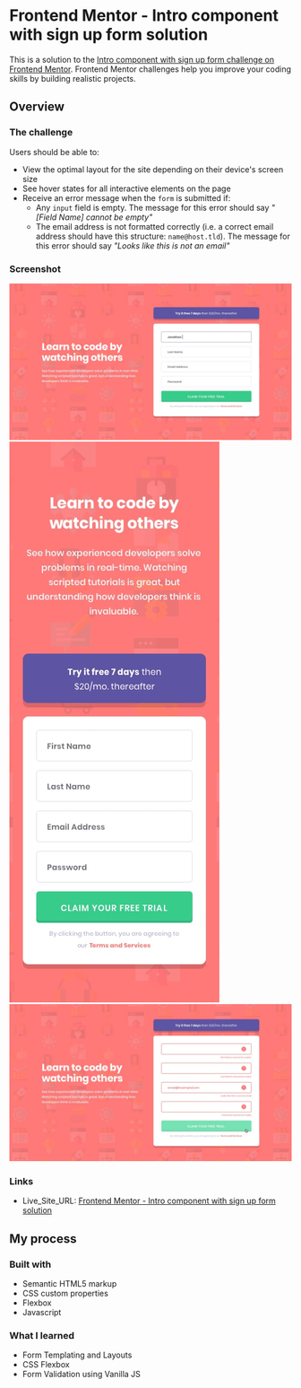 # Frontend Mentor - Intro component with sign up form solution

This is a solution to the [Intro component with sign up form challenge on Frontend Mentor](https://www.frontendmentor.io/challenges/intro-component-with-signup-form-5cf91bd49edda32581d28fd1). Frontend Mentor challenges help you improve your coding skills by building realistic projects. 



## Overview

### The challenge

Users should be able to:

- View the optimal layout for the site depending on their device's screen size
- See hover states for all interactive elements on the page
- Receive an error message when the `form` is submitted if:
  - Any `input` field is empty. The message for this error should say *"[Field Name] cannot be empty"*
  - The email address is not formatted correctly (i.e. a correct email address should have this structure: `name@host.tld`). The message for this error should say *"Looks like this is not an email"*

### Screenshot

![Desktop Design](/design/desktop-design.jpg?raw=true)
![Mobile Design](/design/mobile-design.jpg?raw=true)
![Active States](/design/active-states.jpg?raw=true)

### Links

- Live_Site_URL: [Frontend Mentor - Intro component with sign up form solution](https://mayanksetia13.github.io/IntroComponentSignUpForm-FrontEndMentor/)

## My process

### Built with

- Semantic HTML5 markup
- CSS custom properties
- Flexbox
- Javascript


### What I learned
-  Form Templating and Layouts
-  CSS Flexbox
-  Form Validation using Vanilla JS





